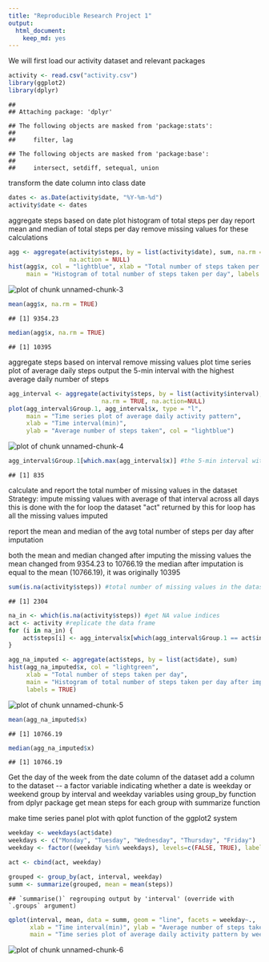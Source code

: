 ```yaml
---
title: "Reproducible Research Project 1"
output: 
  html_document: 
    keep_md: yes
---
```

We will first load our activity dataset and relevant packages

```r
activity <- read.csv("activity.csv")
library(ggplot2)
library(dplyr)
```

```
## 
## Attaching package: 'dplyr'
```

```
## The following objects are masked from 'package:stats':
## 
##     filter, lag
```

```
## The following objects are masked from 'package:base':
## 
##     intersect, setdiff, setequal, union
```

transform the date column into class date

```r
dates <- as.Date(activity$date, "%Y-%m-%d")
activity$date <- dates
```

aggregate steps based on date
plot histogram of total steps per day
report mean and median of total steps per day 
remove missing values for these calculations

```r
agg <- aggregate(activity$steps, by = list(activity$date), sum, na.rm = TRUE,
                 na.action = NULL)
hist(agg$x, col = "lightblue", xlab = "Total number of steps taken per day", 
     main = "Histogram of total number of steps taken per day", labels = TRUE)
```

![plot of chunk unnamed-chunk-3](figure/unnamed-chunk-3-1.png)

```r
mean(agg$x, na.rm = TRUE)
```

```
## [1] 9354.23
```

```r
median(agg$x, na.rm = TRUE)
```

```
## [1] 10395
```

aggregate steps based on interval
remove missing values 
plot time series plot of average daily steps 
output the 5-min interval with the highest average daily number of steps 

```r
agg_interval <- aggregate(activity$steps, by = list(activity$interval), mean, 
                          na.rm = TRUE, na.action=NULL)
plot(agg_interval$Group.1, agg_interval$x, type = "l", 
     main = "Time series plot of average daily activity pattern", 
     xlab = "Time interval(min)", 
     ylab = "Average number of steps taken", col = "lightblue")
```

![plot of chunk unnamed-chunk-4](figure/unnamed-chunk-4-1.png)

```r
agg_interval$Group.1[which.max(agg_interval$x)] #the 5-min interval with the highest average daily number of steps
```

```
## [1] 835
```

calculate and report the total number of missing values in the dataset
Strategy: impute missing values with average of that interval across all days
    this is done with the for loop
the dataset "act" returned by this for loop has all the missing values imputed

report the mean and median of the avg total number of steps per day 
after imputation

both the mean and median changed after imputing the missing values
the mean changed from 9354.23 to 10766.19
the median after imputation is equal to the mean (10766.19), it was originally
10395

```r
sum(is.na(activity$steps)) #total number of missing values in the dataset
```

```
## [1] 2304
```

```r
na_in <- which(is.na(activity$steps)) #get NA value indices
act <- activity #replicate the data frame
for (i in na_in) {
    act$steps[i] <- agg_interval$x[which(agg_interval$Group.1 == act$interval[i])]
}

agg_na_imputed <- aggregate(act$steps, by = list(act$date), sum)
hist(agg_na_imputed$x, col = "lightgreen", 
     xlab = "Total number of steps taken per day", 
     main = "Histogram of total number of steps taken per day after imputation", 
     labels = TRUE)
```

![plot of chunk unnamed-chunk-5](figure/unnamed-chunk-5-1.png)

```r
mean(agg_na_imputed$x)
```

```
## [1] 10766.19
```

```r
median(agg_na_imputed$x)
```

```
## [1] 10766.19
```

Get the day of the week from the date column of the dataset
add a column to the dataset -- a factor variable indicating whether a date is
weekday or weekend
group by interval and weekday variables using group_by function from dplyr package
get mean steps for each group with summarize function

make time series panel plot with qplot function of the ggplot2 system

```r
weekday <- weekdays(act$date)
weekdays <- c("Monday", "Tuesday", "Wednesday", "Thursday", "Friday")
weekday <- factor((weekday %in% weekdays), levels=c(FALSE, TRUE), labels=c('weekend', 'weekday'))

act <- cbind(act, weekday)

grouped <- group_by(act, interval, weekday)
summ <- summarize(grouped, mean = mean(steps))
```

```
## `summarise()` regrouping output by 'interval' (override with `.groups` argument)
```

```r
qplot(interval, mean, data = summ, geom = "line", facets = weekday~., 
      xlab = "Time interval(min)", ylab = "Average number of steps taken", 
      main = "Time series plot of average daily activity pattern by weekday/weekend")
```

![plot of chunk unnamed-chunk-6](figure/unnamed-chunk-6-1.png)
